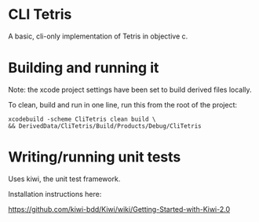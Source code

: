 
CLI Tetris
=====

A basic, cli-only implementation of Tetris in objective c.


Building and running it
=====

Note: the xcode project settings have been set to build derived files locally.

To clean, build and run in one line, run this from the root of the project:

	xcodebuild -scheme CliTetris clean build \
	&& DerivedData/CliTetris/Build/Products/Debug/CliTetris


Writing/running unit tests
=====

Uses kiwi, the unit test framework.

Installation instructions here:

https://github.com/kiwi-bdd/Kiwi/wiki/Getting-Started-with-Kiwi-2.0
